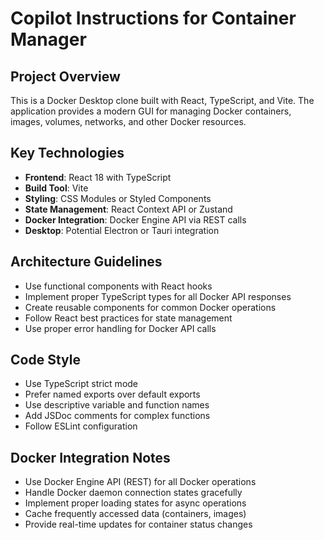 # Copilot Instructions for Container Manager

<!-- Use this file to provide workspace-specific custom instructions to Copilot. For more details, visit https://code.visualstudio.com/docs/copilot/copilot-customization#_use-a-githubcopilotinstructionsmd-file -->

## Project Overview
This is a Docker Desktop clone built with React, TypeScript, and Vite. The application provides a modern GUI for managing Docker containers, images, volumes, networks, and other Docker resources.

## Key Technologies
- **Frontend**: React 18 with TypeScript
- **Build Tool**: Vite
- **Styling**: CSS Modules or Styled Components
- **State Management**: React Context API or Zustand
- **Docker Integration**: Docker Engine API via REST calls
- **Desktop**: Potential Electron or Tauri integration

## Architecture Guidelines
- Use functional components with React hooks
- Implement proper TypeScript types for all Docker API responses
- Create reusable components for common Docker operations
- Follow React best practices for state management
- Use proper error handling for Docker API calls

## Code Style
- Use TypeScript strict mode
- Prefer named exports over default exports
- Use descriptive variable and function names
- Add JSDoc comments for complex functions
- Follow ESLint configuration

## Docker Integration Notes
- Use Docker Engine API (REST) for all Docker operations
- Handle Docker daemon connection states gracefully
- Implement proper loading states for async operations
- Cache frequently accessed data (containers, images)
- Provide real-time updates for container status changes
